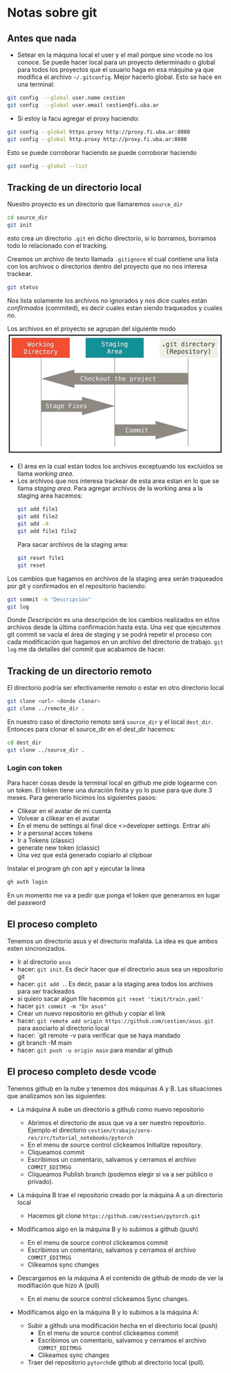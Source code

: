 <link rel="stylesheet" href="/home/cestien/memoria/template/nota_template/miestilo.css">


# Notas sobre git 
## Antes que nada
  - Setear en la máquina local el user y el mail porque sino vcode no los conoce. Se puede hacer local para un proyecto determinado o global para todos los proyectos que el usuario haga en esa máquina ya que modifica el archivo `~/.gitconfig`. Mejor hacerlo global. Esto se hace en una terminal:
 ```bash
 git config  --global user.name cestien
 git config  --global user.email cestien@fi.uba.ar
 ```
   - Si estoy la facu agregar el proxy haciendo:
   ```bash
   git config --global https.proxy http://proxy.fi.uba.ar:8080
   git config --global http.proxy http://proxy.fi.uba.ar:8080
  ```
Esto se puede corroborar haciendo se puede corroborar haciendo
```bash
git config --global --list
```

## Tracking de un directorio local
Nuestro proyecto es un directorio que llamaremos `source_dir` 
```bash
cd source_dir
git init
```
esto crea un directorio `.git` en dicho directorio, si lo borramos, borramos todo lo relacionado con el tracking. 

Creamos un archivo de texto llamada `.gitignore` el cual contiene una lista con los archivos o directorios dentro del proyecto que no nos interesa trackear.

```bash
git status
```
Nos lista solamente los archivos no ignorados y nos dice cuales están *confirmados*  (commited), es decir cuales estan siendo traqueados y cuales no.

Los archivos en el proyecto se agrupan del siguiente modo
![img](p1.png)


  - El área en la cual están todos los archivos exceptuando los excluidos se llama *working area*. 
  - Los archivos que nos interesa trackear de esta area estan en lo que se llama *staging area*. Para agregar archivos de la working area a la staging area hacemos:
    ```bash
    git add file1
    git add file2
    git add -A
    git add file1 file2
    ```
    Para sacar archivos de la staging area:
    ```bash
    git reset file1
    git reset
    ```

Los cambios que hagamos en archivos de  la staging area serán traqueados por git y confirmados en el repositorio haciendo:
```bash
git commit -m "Descripción"
git log
```
Donde *Descripción* es una descripción de los cambios realizados en el/los archivos desde la última confirmación hasta esta.  Una vez que ejecutemos git commit se vacía el área de staging y se podrá repetir el proceso con cada modificación que hagamos en un archivo del directorio de trabajo. `git log` me da detalles del commit que acabamos de hacer.

## Tracking de un directorio remoto
El directorio podría ser efectivamente remoto o estar en otro directorio local
```bash
git clone <url> <donde clonar>
git clone ../remote_dir .
```
En nuestro caso el directorio remoto será `source_dir` y el local `dest_dir`. Entonces para clonar el source_dir en el dest_dir hacemos:
```bash
cd dest_dir
git clone ../source_dir .
```

### Login con token
Para hacer cosas desde la terminal local en github me pide logearme con un token. El token tiene una duración finita y yo lo puse para que dure 3 meses. Para generarlo hicimos los siguientes pasos:
  - Clikear en el avatar de mi cuenta
  - Volvear a clikear en el avatar
  - En el menu de settings al final dice <>developer settings. Entrar ahi
  - Ir a personal acces tokens
  - Ir a Tokens (classic)
  - generate new token (classic)
  - Una vez que está generado copiarlo al clipboar

Instalar el program gh con apt y ejecutar la linea
```bash
gh auth login
```
En un momento me va a pedir que ponga el token que generamos en lugar del password

## El proceso completo
Tenemos un directorio asus y el directorio mafalda. La idea es que ambos esten sincronizados. 
  - Ir al directorio `asus`
  - hacer: `git init`. Es decir hacer que el directorio asus sea un repositorio git
  - hacer: `git add .`. Es decir, pasar a la staging area todos los archivos para ser trackeados
  - si quiero sacar algun file hacemos `git reset 'timit/train.yaml'`
  - hacer `git commit -m "En asus"` 
  - Crear un nuevo repositorio en github y copiar el link
  - hacer: `git remote add origin https://github.com/cestien/asus.git` para asociarlo al directorio local
  - hacer: `git remote -v para verificar que se haya mandado
  - git branch -M main
  - hacer: `git push -u origin main` para mandar al github

## El proceso completo desde vcode
Tenemos github en la nube y tenemos dos máquinas A y B. Las situaciones que analizamos son las siguientes:
  - La máquina A sube un directorio a github como nuevo repositorio
    - Abrimos el directorio de asus que va a ser nuestro repositorio. Ejemplo el directorio `cestien/trabajo/zero-res/zrc/tutorial_notebooks/pytorch`
    - En el menu de source control clickeamos Initialize repository.
    - Cliqueamos commit
    - Escribimos un comentario, salvamos y cerramos el archivo `COMMIT_EDITMSG`
    - Cliqueamos Publish branch (podemos elegir si va a ser público o privado).
  - La máquina B trae el repositorio creado por la máquina A a un directorio local
    - Hacemos git clone `https://github.com/cestien/pytorch.git`
  - Modificamos algo en la máquina B y lo subimos a github (push)
    - En el menu de source control clickeamos commit
    - Escribimos un comentario, salvamos y cerramos el archivo `COMMIT_EDITMSG`
    - Clikeamos sync changes
  - Descargamos en la máquina A el contenido de github de modo de ver la modifiación que hizo A (pull)
    - En el menu de source control clickeamos Sync changes.

  - Modificamos algo en la máquina B y lo subimos a la máquina A:
    - Subir a github una modificación hecha en el directorio local (push)
      - En el menu de source control clickeamos commit
      - Escribimos un comentario, salvamos y cerramos el archivo `COMMIT_EDITMSG`
      - Clikeamos sync changes
    - Traer del repositorio `pytorch`de github al directorio local (pull). 




  

